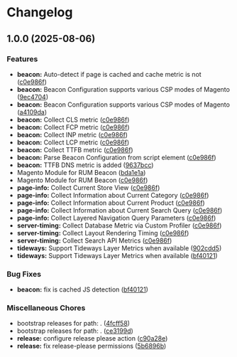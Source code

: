 # Changelog

## 1.0.0 (2025-08-06)


### Features

* **beacon:** Auto-detect if page is cached and cache metric is not ([c0e986f](https://github.com/EcomDev/magento2-module-rum-beacon/commit/c0e986f40b25bd15d8dccbf34e4154829c367d4d))
* **beacon:** Beacon Configuration supports various CSP modes of Magento ([9ec4704](https://github.com/EcomDev/magento2-module-rum-beacon/commit/9ec47049f199e6afc0064c9c57268ad230578d4f))
* **beacon:** Beacon Configuration supports various CSP modes of Magento ([a4109da](https://github.com/EcomDev/magento2-module-rum-beacon/commit/a4109da4246bceea454c262d2602d4001cf8a303))
* **beacon:** Collect CLS metric ([c0e986f](https://github.com/EcomDev/magento2-module-rum-beacon/commit/c0e986f40b25bd15d8dccbf34e4154829c367d4d))
* **beacon:** Collect FCP metric ([c0e986f](https://github.com/EcomDev/magento2-module-rum-beacon/commit/c0e986f40b25bd15d8dccbf34e4154829c367d4d))
* **beacon:** Collect INP metric ([c0e986f](https://github.com/EcomDev/magento2-module-rum-beacon/commit/c0e986f40b25bd15d8dccbf34e4154829c367d4d))
* **beacon:** Collect LCP metric ([c0e986f](https://github.com/EcomDev/magento2-module-rum-beacon/commit/c0e986f40b25bd15d8dccbf34e4154829c367d4d))
* **beacon:** Collect TTFB metric ([c0e986f](https://github.com/EcomDev/magento2-module-rum-beacon/commit/c0e986f40b25bd15d8dccbf34e4154829c367d4d))
* **beacon:** Parse Beacon Configuration from script element ([c0e986f](https://github.com/EcomDev/magento2-module-rum-beacon/commit/c0e986f40b25bd15d8dccbf34e4154829c367d4d))
* **beacon:** TTFB DNS metric is added ([9637bcc](https://github.com/EcomDev/magento2-module-rum-beacon/commit/9637bcc01dd57c9705ad45b2937b86a34ac9c916))
* Magento Module for RUM Beacon ([bda1e1a](https://github.com/EcomDev/magento2-module-rum-beacon/commit/bda1e1a694ec73d2a4ee160c1e893ab2892a3aee))
* Magento Module for RUM Beacon ([c0e986f](https://github.com/EcomDev/magento2-module-rum-beacon/commit/c0e986f40b25bd15d8dccbf34e4154829c367d4d))
* **page-info:** Collect Current Store View ([c0e986f](https://github.com/EcomDev/magento2-module-rum-beacon/commit/c0e986f40b25bd15d8dccbf34e4154829c367d4d))
* **page-info:** Collect Information about Current Category ([c0e986f](https://github.com/EcomDev/magento2-module-rum-beacon/commit/c0e986f40b25bd15d8dccbf34e4154829c367d4d))
* **page-info:** Collect Information about Current Product ([c0e986f](https://github.com/EcomDev/magento2-module-rum-beacon/commit/c0e986f40b25bd15d8dccbf34e4154829c367d4d))
* **page-info:** Collect Information about Current Search Query ([c0e986f](https://github.com/EcomDev/magento2-module-rum-beacon/commit/c0e986f40b25bd15d8dccbf34e4154829c367d4d))
* **page-info:** Collect Layered Navigation Query Parameters ([c0e986f](https://github.com/EcomDev/magento2-module-rum-beacon/commit/c0e986f40b25bd15d8dccbf34e4154829c367d4d))
* **server-timing:** Collect Database Metric via Custom Profiler ([c0e986f](https://github.com/EcomDev/magento2-module-rum-beacon/commit/c0e986f40b25bd15d8dccbf34e4154829c367d4d))
* **server-timing:** Collect Layout Rendering Timing ([c0e986f](https://github.com/EcomDev/magento2-module-rum-beacon/commit/c0e986f40b25bd15d8dccbf34e4154829c367d4d))
* **server-timing:** Collect Search API Metrics ([c0e986f](https://github.com/EcomDev/magento2-module-rum-beacon/commit/c0e986f40b25bd15d8dccbf34e4154829c367d4d))
* **tideways:** Support Tideways Layer Metrics when available ([902cdd5](https://github.com/EcomDev/magento2-module-rum-beacon/commit/902cdd5b32278fd6f28abba3a2dedb77687d8dac))
* **tideways:** Support Tideways Layer Metrics when available ([bf40121](https://github.com/EcomDev/magento2-module-rum-beacon/commit/bf40121226e6841f63e50f539bd364cb6f3ff565))


### Bug Fixes

* **beacon:** fix is cached JS detection ([bf40121](https://github.com/EcomDev/magento2-module-rum-beacon/commit/bf40121226e6841f63e50f539bd364cb6f3ff565))


### Miscellaneous Chores

* bootstrap releases for path: . ([4fcff58](https://github.com/EcomDev/magento2-module-rum-beacon/commit/4fcff580d4af485a3814b68d2d50b5ec07b87d17))
* bootstrap releases for path: . ([ce3199d](https://github.com/EcomDev/magento2-module-rum-beacon/commit/ce3199d5d60a1c388fe8f15fef2183961c8a9dda))
* **release:** configure release please action ([c90a28e](https://github.com/EcomDev/magento2-module-rum-beacon/commit/c90a28e12df5ca6beeba1473a6f1a3611fede427))
* **release:** fix release-please permissions ([5b6896b](https://github.com/EcomDev/magento2-module-rum-beacon/commit/5b6896b04e794f9f1f6ad01da0d845944d62fa5a))
